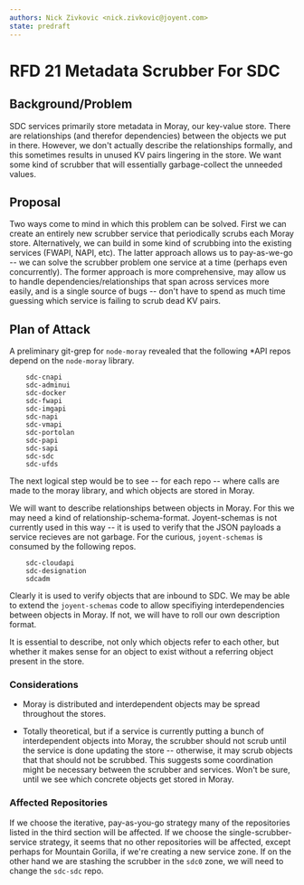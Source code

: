 ```yaml
---
authors: Nick Zivkovic <nick.zivkovic@joyent.com>
state: predraft
---
```


<!--
    This Source Code Form is subject to the terms of the Mozilla Public
    License, v. 2.0. If a copy of the MPL was not distributed with this
    file, You can obtain one at http://mozilla.org/MPL/2.0/.
-->

# RFD 21 Metadata Scrubber For SDC


## Background/Problem

SDC services primarily store metadata in Moray, our key-value store. There are
relationships (and therefor dependencies) between the objects we put in there.
However, we don't actually describe the relationships formally, and this
sometimes results in unused KV pairs lingering in the store. We want some kind
of scrubber that will essentially garbage-collect the unneeded values.

## Proposal

Two ways come to mind in which this problem can be solved. First we can create
an entirely new scrubber service that periodically scrubs each Moray store.
Alternatively, we can build in some kind of scrubbing into the existing
services (FWAPI, NAPI, etc). The latter approach allows us to pay-as-we-go --
we can solve the scrubber problem one service at a time (perhaps even
concurrently). The former approach is more comprehensive, may allow us to
handle dependencies/relationships that span across services more easily, and is
a single source of bugs -- don't have to spend as much time guessing which
service is failing to scrub dead KV pairs.

## Plan of Attack

A preliminary git-grep for `node-moray` revealed that the following \*API repos
depend on the `node-moray` library.

        sdc-cnapi
        sdc-adminui
        sdc-docker
        sdc-fwapi
        sdc-imgapi
        sdc-napi
        sdc-vmapi
        sdc-portolan
        sdc-papi
        sdc-sapi
        sdc-sdc
        sdc-ufds

The next logical step would be to see -- for each repo -- where calls are made
to the moray library, and which objects are stored in Moray.

We will want to describe relationships between objects in Moray. For this we
may need a kind of relationship-schema-format. Joyent-schemas is not currently
used in this way -- it is used to verify that the JSON payloads a service
recieves are not garbage. For the curious, `joyent-schemas` is consumed by the
following repos.

        sdc-cloudapi
        sdc-designation
        sdcadm

Clearly it is used to verify objects that are inbound to SDC. We may be able to
extend the `joyent-schemas` code to allow specifiying interdependencies between
objects in Moray. If not, we will have to roll our own description format.

It is essential to describe, not only which objects refer to each other, but
whether it makes sense for an object to exist without a referring object
present in the store.

### Considerations

 - Moray is distributed and interdependent objects may be spread throughout the
   stores.

 - Totally theoretical, but if a service is currently putting a bunch of
   interdependent objects into Moray, the scrubber should not scrub until the
   service is done updating the store -- otherwise, it may scrub objects that
   that should not be scrubbed.  This suggests some coordination might be
   necessary between the scrubber and services. Won't be sure, until we see
   which concrete objects get stored in Moray.

### Affected Repositories

If we choose the iterative, pay-as-you-go strategy many of the repositories
listed in the third section will be affected. If we choose the
single-scrubber-service strategy, it seems that no other repositories will be
affected, except perhaps for Mountain Gorilla, if we're creating a new service
zone. If on the other hand we are stashing the scrubber in the `sdc0` zone, we
will need to change the `sdc-sdc` repo.
